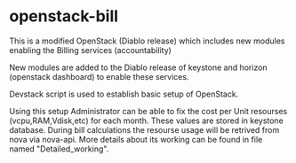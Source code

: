 openstack-bill
==============

This is a modified OpenStack (Diablo release) which includes new modules enabling the Billing services (accountability)  

New modules are added to the Diablo release of keystone and horizon (openstack dashboard) to enable these services.

Devstack script is used to establish basic setup of OpenStack. 

Using this setup Administrator can be able to fix the cost per Unit resourses (vcpu,RAM,Vdisk,etc) for each month. 
These values are stored in keystone database. During bill calculations the resourse usage will be retrived from nova 
via nova-api. More details about its working can be found in file named "Detailed_working".


